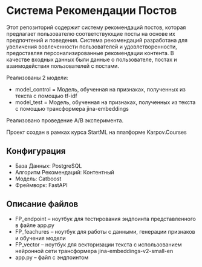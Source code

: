 # Система Рекомендации Постов
Этот репозиторий содержит систему рекомендаций постов, которая предлагает пользователю соответствующие посты на основе их предпочтений и поведения. Система рекомендаций разработана для увеличения вовлеченности пользователей и удовлетворенности, предоставляя персонализированные рекомендации контента. В качестве входных данных были данные о пользователе, постах и взаимодействия пользователей с постами. 

Реализованы 2 модели:
- model_control = Модель, обученная на признаках, полученных из текста с помощью tf-idf
- model_test = Модель, обученная на признаках, полученных из текста с помощью трансформера jina-embeddings

Реализовано проведение A/B эксперимента.

Проект создан в рамках курса StartML на платформе Karpov.Courses

## Конфигурация
- База Данных: PostgreSQL
- Алгоритм Рекомендаций: Контентный
- Модель: Catboost
- Фреймворк: FastAPI

## Описание файлов
- FP_endpoint – ноутбук для тестирования эндпоинта представленного в файле app.py
- FP_feachures – ноутбук для работы с данными, генерации признаков и обучения модели
- FP_vector – ноутбук для векторизации текста с использованием нейронной сети трансформера jina-embeddings-v2-small-en
- app.py – файл с эндпоинтом